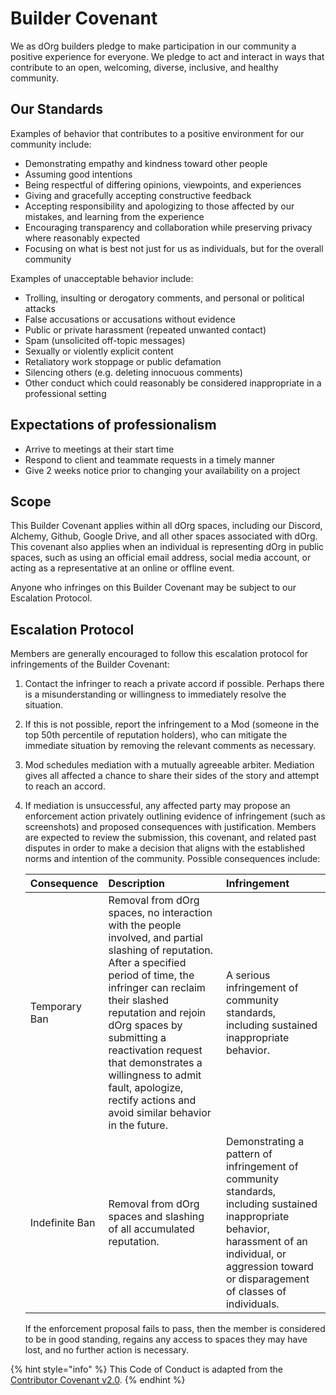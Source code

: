 # Builder Covenant

We as dOrg builders pledge to make participation in our community a positive experience for everyone. We pledge to act and interact in ways that contribute to an open, welcoming, diverse, inclusive, and healthy community.

## Our Standards

Examples of behavior that contributes to a positive environment for our community include:

* Demonstrating empathy and kindness toward other people
* Assuming good intentions
* Being respectful of differing opinions, viewpoints, and experiences
* Giving and gracefully accepting constructive feedback
* Accepting responsibility and apologizing to those affected by our mistakes, and learning from the experience
* Encouraging transparency and collaboration while preserving privacy where reasonably expected
* Focusing on what is best not just for us as individuals, but for the overall community

Examples of unacceptable behavior include:

* Trolling, insulting or derogatory comments, and personal or political attacks
* False accusations or accusations without evidence
* Public or private harassment \(repeated unwanted contact\)
* Spam \(unsolicited off-topic messages\)
* Sexually or violently explicit content
* Retaliatory work stoppage or public defamation
* Silencing others \(e.g. deleting innocuous comments\)
* Other conduct which could reasonably be considered inappropriate in a professional setting

## Expectations of professionalism

* Arrive to meetings at their start time
* Respond to client and teammate requests in a timely manner
* Give 2 weeks notice prior to changing your availability on a project

## Scope

This Builder Covenant applies within all dOrg spaces, including our Discord, Alchemy, Github, Google Drive, and all other spaces associated with dOrg. This covenant also applies when an individual is representing dOrg in public spaces, such as using an official email address, social media account, or acting as a representative at an online or offline event.

Anyone who infringes on this Builder Covenant may be subject to our Escalation Protocol.

## Escalation Protocol

Members are generally encouraged to follow this escalation protocol for infringements of the Builder Covenant:

1. Contact the infringer to reach a private accord if possible. Perhaps there is a misunderstanding or willingness to immediately resolve the situation.
2. If this is not possible, report the infringement to a Mod \(someone in the top 50th percentile of reputation holders\), who can mitigate the immediate situation by removing the relevant comments as necessary.
3. Mod schedules mediation with a mutually agreeable arbiter. Mediation gives all affected a chance to share their sides of the story and attempt to reach an accord.
4. If mediation is unsuccessful, any affected party may propose an enforcement action privately outlining evidence of infringement \(such as screenshots\) and proposed consequences with justification. Members are expected to review the submission, this covenant, and related past disputes in order to make a decision that aligns with the established norms and intention of the community. Possible consequences include:

   | Consequence | Description | Infringement |
   | :--- | :--- | :--- |
   | Temporary Ban | Removal from dOrg spaces, no interaction with the people involved, and partial slashing of reputation. After a specified period of time, the infringer can reclaim their slashed reputation and rejoin dOrg spaces by submitting a reactivation request that demonstrates a willingness to admit fault, apologize, rectify actions and avoid similar behavior in the future. | A serious infringement of community standards, including sustained inappropriate behavior. |
   | Indefinite Ban | Removal from dOrg spaces and slashing of all accumulated reputation. | Demonstrating a pattern of infringement of community standards, including sustained inappropriate behavior, harassment of an individual, or aggression toward or disparagement of classes of individuals. |

   If the enforcement proposal fails to pass, then the member is considered to be in good standing, regains any access to spaces they may have lost, and no further action is necessary.

{% hint style="info" %}
This Code of Conduct is adapted from the [Contributor Covenant v2.0](http://contributor-covenant.org/version/2/0/code_of_conduct).
{% endhint %}

